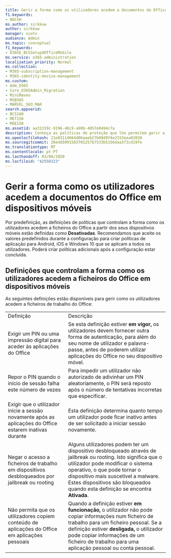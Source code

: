 ```yaml
---
title: Gerir a forma como os utilizadores acedem a documentos do Office em dispositivos móveis
f1.keywords:
- NOCSH
ms.author: sirkkuw
author: sirkkuw
manager: scotv
audience: Admin
ms.topic: conceptual
f1_keywords:
- O365E_BCSSetup4OfficeMobile
ms.service: o365-administration
localization_priority: Normal
ms.collection:
- M365-subscription-management
- M365-identity-device-management
ms.custom:
- Adm_O365
- Core_O365Admin_Migration
- MiniMaven
- MSB365
- MARVEL_SEO_MAR
search.appverid:
- BCS160
- MET150
- MOE150
ms.assetid: aa31319c-9196-48c9-a90b-4057e0494c7a
description: Conheça as políticas de proteção que lhe permitem gerir a forma como os utilizadores acedem a aplicações do Office e ficheiros de trabalho a partir de dispositivos móveis.
ms.openlocfilehash: 21e83114664d06aaeb27b08d9f4e2153eea02030
ms.sourcegitcommit: 26e4d5091583765257b7533b5156daa373cd19fe
ms.translationtype: MT
ms.contentlocale: pt-PT
ms.lasthandoff: 03/06/2020
ms.locfileid: "42550323"
---
```

# <a name="manage-how-users-access-office-documents-on-mobile-devices"></a>Gerir a forma como os utilizadores acedem a documentos do Office em dispositivos móveis

 Por predefinição, as definições de políticas que controlam a forma como os utilizadores acedem a ficheiros do Office a partir dos seus dispositivos móveis estão definidas como **Desativadas**. Recomendamos que aceite os valores predefinidos durante a configuração para criar políticas de aplicação para Android, iOS e Windows 10 que se aplicam a todos os utilizadores. Poderá criar políticas adicionais após a configuração estar concluída. 
  
## <a name="settings-that-control-how-users-access-office-files-on-mobile-devices"></a>Definições que controlam a forma como os utilizadores acedem a ficheiros do Office em dispositivos móveis

As seguintes definições estão disponíveis para gerir como os utilizadores acedem a ficheiros de trabalho do Office:
  
|||
|:-----|:-----|
|Definição  <br/> |Descrição  <br/> |
|Exigir um PIN ou uma impressão digital para aceder às aplicações do Office  <br/> |Se esta definição estiver **em vigor,** os utilizadores devem fornecer outra forma de autenticação, para além do seu nome de utilizador e palavra-passe, antes de poderem utilizar aplicações do Office no seu dispositivo móvel.  <br/> |
|Repor o PIN quando o início de sessão falha este número de vezes  <br/> |Para impedir um utilizador não autorizado de adivinhar um PIN aleatoriamente, o PIN será reposto após o número de tentativas incorretas que especificar.  <br/> |
|Exigir que o utilizador inicie a sessão novamente após as aplicações do Office estarem inativas durante  <br/> |Esta definição determina quanto tempo um utilizador pode ficar inativo antes de ser solicitado a iniciar sessão novamente.  <br/> |
|Negar o acesso a ficheiros de trabalho em dispositivos desbloqueados por jailbreak ou rooting  <br/> |Alguns utilizadores podem ter um dispositivo desbloqueado através de jailbreak ou rooting. Isto significa que o utilizador pode modificar o sistema operativo, o que pode tornar o dispositivo mais suscetível a malware. Estes dispositivos são bloqueados quando esta definição se encontra **Ativada**.  <br/> |
|Não permita que os utilizadores copiem conteúdo de aplicações do Office em aplicações pessoais  <br/> |Quando a definição estiver **em funcionação,** o utilizador não pode copiar informações num ficheiro de trabalho para um ficheiro pessoal. Se a definição estiver **desligada,** o utilizador pode copiar informações de um ficheiro de trabalho para uma aplicação pessoal ou conta pessoal.  <br/> |
   

